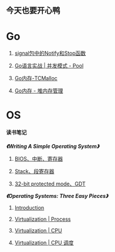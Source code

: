## 今天也要开心鸭

# Go 
1. [signal包中的Notify和Stop函数](https://quiteee.github.io/go/signal.html)

2. [Go语言实战 | 并发模式 - Pool](https://quiteee.github.io/go/pool.html)

3. [Go内存-TCMalloc](https://quiteee.github.io/go/tcmalloc.html)

4. [Go内存 - 堆内存管理](https://quiteee.github.io/go/heap.html)

# OS

#### **读书笔记**

***《Writing A Simple Operating System》***

1. [BIOS、中断、寄存器](https://quiteee.github.io/os/WritingASimpleOperatingSystem-1.html)

2. [Stack、段寄存器](https://quiteee.github.io/os/WritingASimpleOperatingSystem-2.html)

3. [32-bit protected mode、GDT](https://quiteee.github.io/os/WritingASimpleOperatingSystem-3.html)

***《Operating Systems: Three Easy Pieces》***

1. [Introduction](https://quiteee.github.io/os/OperatingSystemsThreeEasyPieces-1.html)

2. [Virtualization | Process](https://quiteee.github.io/os/OperatingSystemsThreeEasyPieces-2.html)

3. [Virtualization | CPU](https://quiteee.github.io/os/OperatingSystemsThreeEasyPieces-3.html)

3. [Virtualization | CPU 调度](https://quiteee.github.io/os/OperatingSystemsThreeEasyPieces-4.html)